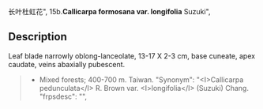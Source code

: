 长叶杜虹花",
15b.**Callicarpa formosana var. longifolia** Suzuki",

## Description
Leaf blade narrowly oblong-lanceolate, 13-17 X   2-3 cm, base cuneate, apex caudate, veins abaxially pubescent.

> * Mixed forests; 400-700 m. Taiwan.
  "Synonym": "&lt;I&gt;Callicarpa pedunculata&lt;/I&gt; R. Brown var. &lt;I&gt;longifolia&lt;/I&gt; (Suzuki) Chang.
  "frpsdesc": "",
